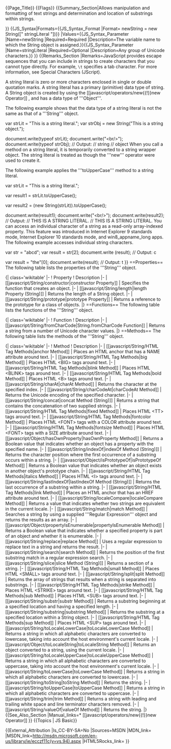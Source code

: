 {{Page_Title}}
{{Flags}}
{{Summary_Section|Allows manipulation and formatting of text strings and determination and location of substrings within strings.

}}
{{JS_Syntax|Formats={{JS_Syntax_Format
|Format= newString = new String([" stringLiteral "])}}
|Values={{JS_Syntax_Parameter
|Name=newString
|Required=Required
|Description=The variable name to which the String object is assigned.}}{{JS_Syntax_Parameter
|Name=stringLiteral
|Required=Optional
|Description=Any group of Unicode characters.}}
}}
{{Remarks_Section
|Remarks=JavaScript provides escape sequences that you can include in strings to create characters that you cannot type directly. For example, <code>\t</code> specifies a tab character. For more information, see Special Characters (JScript).

A string literal is zero or more characters enclosed in single or double quotation marks. A string literal has a primary (primitive) data type of string. A String object is created by using the [[javascript/operators/new{{!}}new Operator]] , and has a data type of '''Object'''.

The following example shows that the data type of a string literal is not the same as that of a '''String''' object.

 var strLit = "This is a string literal.";
 var strObj = new String("This is a string object.");
 
 document.write(typeof strLit);
 document.write("&lt;br/&gt;");
 document.write(typeof strObj);
 // Output:
 // string
 // object
When you call a method on a string literal, it is temporarily converted to a string wrapper object. The string literal is treated as though the '''new''' operator were used to create it.

The following example applies the '''toUpperCase''' method to a string literal.

 var strLit = "This is a string literal.";
 
 var result1 = strLit.toUpperCase();
 
 var result2 = (new String(strLit)).toUpperCase();
 
 document.write(result1);
 document.write("&lt;br/&gt;");
 document.write(result2);
 // Output: 
 // THIS IS A STRING LITERAL.
 // THIS IS A STRING LITERAL.
You can access an individual character of a string as a read-only array-indexed property. This feature was introduced in Internet Explorer 9 standards mode, Internet Explorer 10 standards mode, and win8_appname_long apps. The following example accesses individual string characters.

 var str = "abcd";
 var result = str[2];
 document.write (result);
 // Output: c
 
 var result = "the"[0];
 document.write(result);
 // Output: t
}}
==Properties==
The following table lists the properties of the '''String''' object.

{| class='wikitable'
|-
! Property
! Description
|-
| [[javascript/String/constructor|constructor Property]]
| Specifies the function that creates an object.
|-
| [[javascript/String/length|length Property (String)]]
| Returns the length of a String object.
|-
| [[javascript/String/prototype|prototype Property]]
| Returns a reference to the prototype for a class of objects.
|}
==Functions==
The following table lists the functions of the '''String''' object.

{| class='wikitable'
|-
! Function
! Description
|-
| [[javascript/String/fromCharCode|String.fromCharCode Function]]
| Returns a string from a number of Unicode character values.
|}
==Methods==
The following table lists the methods of the '''String''' object.

{| class='wikitable'
|-
! Method
! Description
|-
| [[javascript/String/HTML Tag Methods|anchor Method]]
| Places an HTML anchor that has a NAME attribute around text.
|-
| [[javascript/String/HTML Tag Methods|big Method]]
| Places HTML &lt;BIG&gt; tags around text.
|-
| [[javascript/String/HTML Tag Methods|blink Method]]
| Places HTML &lt;BLINK&gt; tags around text.
|-
| [[javascript/String/HTML Tag Methods|bold Method]]
| Places HTML &lt;B&gt; tags around text.
|-
| [[javascript/String/charAt|charAt Method]]
| Returns the character at the specified index.
|-
| [[javascript/String/charCodeAt|charCodeAt Method]]
| Returns the Unicode encoding of the specified character.
|-
| [[javascript/String/concat|concat Method (String)]]
| Returns a string that contains the concatenation of two supplied strings.
|-
| [[javascript/String/HTML Tag Methods|fixed Method]]
| Places HTML &lt;TT&gt; tags around text.
|-
| [[javascript/String/HTML Tag Methods|fontcolor Method]]
| Places HTML &lt;FONT&gt; tags with a COLOR attribute around text.
|-
| [[javascript/String/HTML Tag Methods|fontsize Method]]
| Places HTML &lt;FONT&gt; tags with a SIZE attribute around text.
|-
| [[javascript/Object/hasOwnProperty|hasOwnProperty Method]]
| Returns a Boolean value that indicates whether an object has a property with the specified name.
|-
| [[javascript/String/indexOf|indexOf Method (String)]]
| Returns the character position where the first occurrence of a substring occurs within a string.
|-
| [[javascript/Object/isPrototypeOf|isPrototypeOf Method]]
| Returns a Boolean value that indicates whether an object exists in another object's prototype chain.
|-
| [[javascript/String/HTML Tag Methods|italics Method]]
| Places HTML &lt;I&gt; tags around text.
|-
| [[javascript/String/lastIndexOf|lastIndexOf Method (String)]]
| Returns the last occurrence of a substring within a string.
|-
| [[javascript/String/HTML Tag Methods|link Method]]
| Places an HTML anchor that has an HREF attribute around text.
|-
| [[javascript/String/localeCompare|localeCompare Method]]
| Returns a value that indicates whether two strings are equivalent in the current locale.
|-
| [[javascript/String/match|match Method]]
| Searches a string by using a supplied '''Regular Expression''' object and returns the results as an array.
|-
| [[javascript/Object/propertyIsEnumerable|propertyIsEnumerable Method]]
| Returns a Boolean value that indicates whether a specified property is part of an object and whether it is enumerable.
|-
| [[javascript/String/replace|replace Method]]
| Uses a regular expression to replace text in a string and returns the result.
|-
| [[javascript/String/search|search Method]]
| Returns the position of the first substring match in a regular expression search.
|-
| [[javascript/String/slice|slice Method (String)]]
| Returns a section of a string.
|-
| [[javascript/String/HTML Tag Methods|small Method]]
| Places HTML &lt;SMALL&gt; tags around text.
|-
| [[javascript/String/split|split Method]]
| Returns the array of strings that results when a string is separated into substrings.
|-
| [[javascript/String/HTML Tag Methods|strike Method]]
| Places HTML &lt;STRIKE&gt; tags around text.
|-
| [[javascript/String/HTML Tag Methods|sub Method]]
| Places HTML &lt;SUB&gt; tags around text.
|-
| [[javascript/String/substr|substr Method]]
| Returns a substring beginning at a specified location and having a specified length.
|-
| [[javascript/String/substring|substring Method]]
| Returns the substring at a specified location within a String object.
|-
| [[javascript/String/HTML Tag Methods|sup Method]]
| Places HTML &lt;SUP&gt; tags around text.
|-
| [[javascript/String/toLocaleLowerCase|toLocaleLowerCase Method]]
| Returns a string in which all alphabetic characters are converted to lowercase, taking into account the host environment's current locale.
|-
| [[javascript/Object/toLocaleString|toLocaleString Method]]
| Returns an object converted to a string, using the current locale.
|-
| [[javascript/String/toLocaleUpperCase|toLocaleUpperCase Method]]
| Returns a string in which all alphabetic characters are converted to uppercase, taking into account the host environment's current locale.
|-
| [[javascript/String/toLowerCase|toLowerCase Method]]
| Returns a string in which all alphabetic characters are converted to lowercase.
|-
| [[javascript/String/toString|toString Method]]
| Returns the string.
|-
| [[javascript/String/toUpperCase|toUpperCase Method]]
| Returns a string in which all alphabetic characters are converted to uppercase.
|-
| [[javascript/String/trim|trim Method]]
| Returns a string with leading and trailing white space and line terminator characters removed.
|-
| [[javascript/String/valueOf|valueOf Method]]
| Returns the string.
|}
{{See_Also_Section
|Manual_links=* [[javascript/operators/new{{!}}new Operator]]
}}
{{Topics | JS Basic}}

{{External_Attribution
|Is_CC-BY-SA=No
|Sources=MSDN
|MDN_link=
|MSDN_link=http://msdn.microsoft.com/en-us/library/ie/ecczf11c(v=vs.94).aspx
|HTML5Rocks_link=
}}